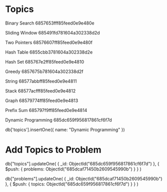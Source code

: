 # Topics

Binary Search
6857653fff85feed0e9e480e

Sliding Window
685491fd781604a302338d2d

Two Pointers
68576607ff85feed0e9e480f

Hash Table
6855cbb3781604a302338d2e

Hash Set
685767e2ff85feed0e9e4810

Greedy
6857675b781604a302338d2f

String
68577abbff85feed0e9e4811

Stack
68577acfff85feed0e9e4812

Graph
68579774ff85feed0e9e4813

Prefix Sum
685797f9ff85feed0e9e4814

Dynamic Programming
685dc659f956817861cf6f7d

db['topics'].insertOne({
name: "Dynamic Programming"
})

# Add Topics to Problem

db["topics"].updateOne(
{ _id: ObjectId("685dc659f956817861cf6f7d") },
{ $push: { problems: ObjectId("685dcaf71450b2609545990b") } }
)

db["problems"].updateOne(
{ _id: ObjectId("685dcaf71450b2609545990b") },
{ $push: { topics: ObjectId("685dc659f956817861cf6f7d") } }
)

<!-- "Depth-First Search", "Breadth-First Search", "Union Find", "Matrix" -->
